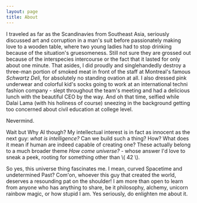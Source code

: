 ```yaml
---
layout: page
title: About
---
```


I traveled as far as the Scandinavies from Southeast Asia, seriously discussed art and corruption in a man's suit before passionately making love to a wooden table, where two young ladies had to stop drinking because of the situation's gruesomeness. Still not sure they are grossed out because of the interspecies intercourse or the fact that it lasted for only about one minute. That asides, I did proudly and singlehandedly destroy a three-man portion of smoked meat in front of the staff at Montreal's famous _Schwartz Deli_, for absolutely no standing ovation at all. I also dressed pink underwear and colorful kid's socks going to work at an international techni fashion company - slept throughout the team's meeting and had a delicious lunch with the beautiful CEO by the way. And oh that time, selfied while Dalai Lama (with his holiness of course) sneezing in the background getting too concerned about civil education at college level.

Nevermind.

Wait but Why AI though? My intellectual interest is in fact as innocent as the next guy: _what is intelligence?_ Can we build such a thing? How? What does it mean if human are indeed capable of creating one? These actually belong to a much broader theme _How come universe?_ - whose answer I'd love to sneak a peek, rooting for something other than \\( 42 \\).

So yes, this universe thing fascinates me. I mean, curved Spacetime and undetermined Past? Com'on, whoever this guy that created the world, deserves a resounding pat on the shoulder! I am more than open to learn from anyone who has anything to share, be it philosophy, alchemy, unicorn rainbow magic, or how stupid I am. Yes seriously, do enlighten me about it.